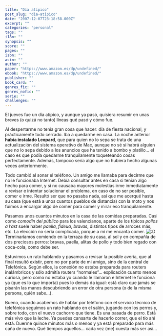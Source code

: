 ```yaml
---
title: "Dí­a atípico"
post_slug: "dia-atipico"
date: "2007-12-07T23:18:58.000Z"
excerpt: ""
categories: "personal"
tags: ""
i18n: ""
synopsis: ""
score: ""
pages: ""
isbn: ""
asin: ""
author: ""
paper: "https://www.amazon.es/dp/undefined/"
ebook: "https://www.amazon.es/dp/undefined/"
publisher: ""
book_card: ""
genres_fic: ""
genres_nofic: ""
serie: ""
challenges: ""
---
```


El jueves fue un día atípico, y aunque ya pasó, quisiera resumir en unas breves (o quizá no tanto) líneas qué pasó y cómo fue.

Al despertarme no tenía gran cosa que hacer: día de fiesta nacional, y prácticamente todo cerrado. Iba a quedarme en casa. La noche anterior **había instalado Leopard**, que para quien no lo sepa se trata de una actualización del sistema operativo de Mac, aunque no sé si habrá alguien que no lo sepa debido a los anuncios que ha tenido a bombo y platillo… el caso es que podía quedarme tranquilamente toqueteando cosas perfectamente. Además, tampoco sería algo que no hubiera hecho algunas veces anteriormente.

Todo cambió al sonar el teléfono. Un amigo me llamaba para decirme que no le funcionaba Internet. Debía consultar antes en casa si tenían algo hecho para comer, y si no causaba mayores molestias irme inmediatamente a revisar e intentar solucionar el problema, en caso de no ser posible, comer e irme. Resultó ser que no pasaba nada, así que me acerqué hasta su casa (que está a unos cuantos pueblos de distancia) con la moto y nos fuimos a encargar algo de comer para comer y mirar eso tranquilamente.

Pasamos unos cuantos minutos en la casa de las comidas preparadas. Casi como _comodín del público_ para los valencianos, aparte de los típicos _pollos a l’ast_ suele haber _paella_, _fideua_, _bravas_, distintos tipos de arroces más, etc. La elección no sería complicada, porque a mí me encanta comer. ![:D](http://fjp.es/wp-includes/images/smilies/icon_biggrin.gif) Terminaríamos comiendo en la terraza de su casa, al sol y en compañía de dos preciosos perros: bravas, paella, alitas de pollo y todo bien regado con coca-cola, como debe ser.

Estuvimos un rato hablando y pasamos a revisar la posible avería, que al final resultó existir, pero no por parte de mi amigo, sino de la central de Telefónica. Según ellos, la conexión no estaba preparada para routers inalámbricos y sólo admitía routers “normales”… explicación cuanto menos curiosa, pero como no estaba yo cuando le llamaron e Internet le funciona ya (que es lo que importa) pues lo demás da igual: está claro que jamás se pisarán las manos descubriendo un error de otra persona (o de la misma persona, quién sabe…).

Bueno, cuando acabemos de hablar por teléfono con el servicio técnico de telefónica seguimos un rato hablando en el salón, jugando con los perros y, sobre todo, con el nuevo cachorro que tiene. Es una pasada de perro. Está más vivo que la leche. Ya puedes cansarte de hacerlo correr, que el tío ahí está. Duerme quince minutos más o menos y ya está preparado para más caña de nuevo. Qué tiempos aquellos… cada vez (me) cuesta más ser así…
